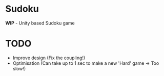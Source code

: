 # Sudoku

<b>WIP</b> - Unity based Sudoku game


# TODO

- Improve design (Fix the coupling!)
- Optimisation (Can take up to 1 sec to make a new 'Hard' game -> Too slow!)
